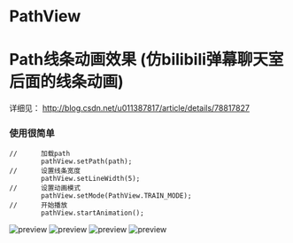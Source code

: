 # PathView
# Path线条动画效果 (仿bilibili弹幕聊天室后面的线条动画)
详细见： http://blog.csdn.net/u011387817/article/details/78817827

### 使用很简单
```
//      加载path
        pathView.setPath(path);
//      设置线条宽度        
        pathView.setLineWidth(5);
//      设置动画模式
        pathView.setMode(PathView.TRAIN_MODE);
//      开始播放        
        pathView.startAnimation();
```

![preview](https://github.com/wuyr/PathView/raw/master/preview1.gif) ![preview](https://github.com/wuyr/PathView/raw/master/preview2.gif)
![preview](https://github.com/wuyr/PathView/raw/master/preview3.gif) ![preview](https://github.com/wuyr/PathView/raw/master/preview4.gif)
